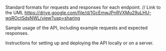  Standard formats for requests and responses for each endpoint.
// Link to the UML
https://drive.google.com/file/d/1GcEmwJPnRVXMu29uLHU-wsROctSdsNWL/view?usp=sharing
 
 Sample usage of the API, including example requests and expected responses.

 
 Instructions for setting up and deploying the API locally or on a server.
